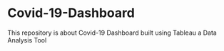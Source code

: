 # Covid-19-Dashboard
This repository is about Covid-19 Dashboard built using Tableau a Data Analysis Tool
